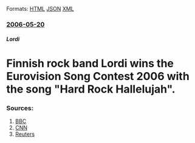 
Formats: [HTML](/news/2006/05/20/finnish-rock-band-lordi-wins-the-eurovision-song-contest-2006-with-the-song-hard-rock-hallelujah.html)  [JSON](/news/2006/05/20/finnish-rock-band-lordi-wins-the-eurovision-song-contest-2006-with-the-song-hard-rock-hallelujah.json)  [XML](/news/2006/05/20/finnish-rock-band-lordi-wins-the-eurovision-song-contest-2006-with-the-song-hard-rock-hallelujah.xml)  

### [2006-05-20](/news/2006/05/20/index.md)

##### Lordi
#  Finnish rock band Lordi wins the Eurovision Song Contest 2006 with the song "Hard Rock Hallelujah". 




### Sources:

1. [BBC](http://news.bbc.co.uk/1/hi/entertainment/4998186.stm)
2. [CNN](http://edition.cnn.com/2006/SHOWBIZ/Music/05/20/eurovision.ap/)
3. [Reuters](http://today.reuters.co.uk/news/newsArticle.aspx?type=entertainmentNews&storyID=2006-05-20T221457Z_01_L20368297_RTRUKOC_0_UK-LEISURE-EUROVISION-WINNER.xml)
